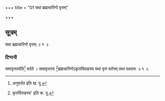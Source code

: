 +++
title = "01 यथा ब्रह्मचारिणो वृत्तम्"

+++
## सूत्रम्
यथा ब्रह्मचारिणो वृत्तम् ॥ १ ॥  
### टिप्पनी
समावृत्तस्येति[^१] वर्तते । समावृत्तस्य [^२]ब्रह्मचारिणोऽकृतविवाहस्य यथा वृत्तं वर्तनम् तथा वक्ष्यामः ॥ १ ॥  

[^१]: अनुवर्तत इति ख. पु.  

[^२]: कृतविवाहस्य' इति क. पु.  
